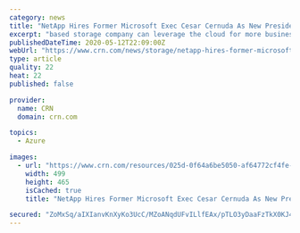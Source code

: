 ```yaml
---
category: news
title: "NetApp Hires Former Microsoft Exec Cesar Cernuda As New President"
excerpt: "based storage company can leverage the cloud for more business opportunities. Cernuda in his LinkedIn profile unveiled his planned move from Microsoft to NetApp, writing that after 23 years with Microsoft he is moving to a new personal and professional challenge. [Related: CRN Exclusive: NetApp CEO George Kurian On Keystone, Clouds And ..."
publishedDateTime: 2020-05-12T22:09:00Z
webUrl: "https://www.crn.com/news/storage/netapp-hires-former-microsoft-exec-cesar-cernuda-as-new-president"
type: article
quality: 22
heat: 22
published: false

provider:
  name: CRN
  domain: crn.com

topics:
  - Azure

images:
  - url: "https://www.crn.com/resources/025d-0f64a6be5050-af64772cf4fe-1000/netapp_cesar_cernuda_20200512172809.jpg"
    width: 499
    height: 465
    isCached: true
    title: "NetApp Hires Former Microsoft Exec Cesar Cernuda As New President"

secured: "ZoMxSq/aIXIanvKnXyKo3UcC/MZoANqdUFvILlfEAx/pTLO3yDaaFzTkX0KJ45DSfqiFa1ySpX8HRltNQcvxGUmku+AfUCOBBJOZReC3zqALfWaKV+Qg5edMXj7nIw9N/MkdYBYqbPLH21Jc53b/MOUHeLwEd1CSUMU8ELuBE6d3IX+8f33cExxE6vth6OGY+kX+sCNdFWZ5nBRR97bJoHopSiAwcuWhT5RtZWC6gA6LZDVzverJ7yoEyES0/dSlNvQtE7Vd9I8/WbOhCTlTIKXRlyhSO7IwUctsY0Ob8RqZ4UeQnHr/PO8xB6RSh90Q;siNwJdESofnW0EekBZm3jQ=="
---
```



